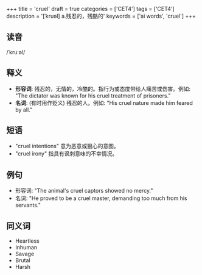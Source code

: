 +++
title = 'cruel'
draft = true
categories = ['CET4']
tags = ['CET4']
description = '[ˈkruəl] a.残忍的，残酷的'
keywords = ['ai words', 'cruel']
+++

## 读音
/ˈkruːəl/

## 释义
- **形容词**: 残忍的，无情的，冷酷的。指行为或态度带给人痛苦或伤害。例如: "The dictator was known for his cruel treatment of prisoners."
- **名词**: (有时用作贬义) 残忍的人。例如: "His cruel nature made him feared by all."

## 短语
- "cruel intentions" 意为恶意或狠心的意图。
- "cruel irony" 指具有讽刺意味的不幸情况。

## 例句
- 形容词: "The animal's cruel captors showed no mercy."
- 名词: "He proved to be a cruel master, demanding too much from his servants."

## 同义词
- Heartless
- Inhuman
- Savage
- Brutal
- Harsh
